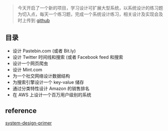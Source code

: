 

> 今天开启了一个新的项目，学习设计可扩展大型系统，以系统设计的练习题为切入点，每天一个练习题，完成一个系统设计练习，相关设计及实现会及时上传到 [github](https://github.com/chengcx1019/system-design) 



## 目录

- 设计 Pastebin.com (或者 Bit.ly)
- 设计 Twitter 时间线和搜索 (或者 Facebook feed 和搜索
- 设计一个网页爬虫
- 设计 Mint.com 
- 为一个社交网络设计数据结构
- 为搜索引擎设计一个 key-value 储存 
- 通过分类特性设计 Amazon 的销售排名
- 在 AWS 上设计一个百万用户级别的系统 



## reference

[system-design-primer](https://github.com/donnemartin/system-design-primer)
